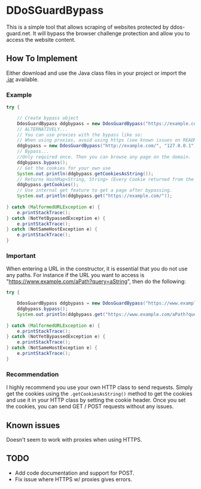 # DDoSGuardBypass

This is a simple tool that allows scraping of websites protected by ddos-guard.net. It will bypass the browser challenge protection and allow you to access the website content.

## How To Implement

Either download and use the Java class files in your project or import the [.jar](https://github.com/RaghavJH/ddosguardbypass/blob/master/ddosguardbypass.jar) available.

### Example

```java
try {

    // Create bypass object
    DdosGuardBypass ddgbypass = new DdosGuardBypass("https://example.com/");
    // ALTERNATIVELY...
    // You can use proxies with the bypass like so:
    // When using proxies, avoid using https (see known issues on README)
    ddgbypass = new DdosGuardBypass("http://example.com/", "127.0.0.1", 8080);
    // Bypass...
    //Only required once. Then you can browse any page on the domain.
    ddgbypass.bypass();
    // Get the cookies for your own use
    System.out.println(ddgbypass.getCookiesAsString());
    // Returns HashMap<String, String> (Every Cookie returned from the website)
    ddgbypass.getCookies();
    // Use internal get feature to get a page after bypassing.
    System.out.println(ddgbypass.get("https://example.com/"));
    
} catch (MalformedURLException e) {
    e.printStackTrace();
} catch (NotYetBypassedException e) {
    e.printStackTrace();
} catch (NotSameHostException e) {
    e.printStackTrace();
}
```
### Important
When entering a URL in the constructor, it is essential that you do not use any paths. For instance if the URL you want to access is "https://www.example.com/aPath?query=aString", then do the following:

```java
try {

    DdosGuardBypass ddgbypass = new DdosGuardBypass("https://www.example.com/");
    ddgbypass.bypass();
    System.out.println(ddgbypass.get("https://www.example.com/aPath?query=aString"));
    
} catch (MalformedURLException e) {
    e.printStackTrace();
} catch (NotYetBypassedException e) {
    e.printStackTrace();
} catch (NotSameHostException e) {
    e.printStackTrace();
}
```
### Recommendation
I highly recommend you use your own HTTP class to send requests. Simply get the cookies using the ```.getCookiesAsString()``` method to get the cookies and use it in your HTTP class by setting the cookie header. Once you set the cookies, you can send GET / POST requests without any issues.

## Known issues
Doesn't seem to work with proxies when using HTTPS.

## TODO
- Add code documentation and support for POST.
- Fix issue where HTTPS w/ proxies gives errors.
